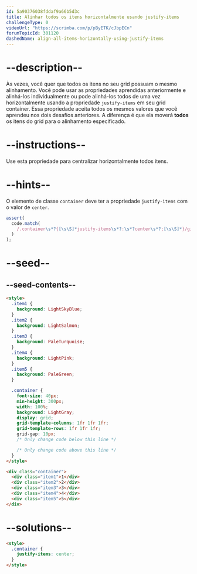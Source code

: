 ```yaml
---
id: 5a90376038fddaf9a66b5d3c
title: Alinhar todos os itens horizontalmente usando justify-items
challengeType: 0
videoUrl: "https://scrimba.com/p/pByETK/cJbpECn"
forumTopicId: 301120
dashedName: align-all-items-horizontally-using-justify-items
---
```


# --description--

Às vezes, você quer que todos os itens no seu grid possuam o mesmo alinhamento. Você pode usar as propriedades aprendidas anteriormente e alinhá-los individualmente ou pode alinhá-los todos de uma vez horizontalmente usando a propriedade `justify-items` em seu grid container. Essa propriedade aceita todos os mesmos valores que você aprendeu nos dois desafios anteriores. A diferença é que ela moverá **todos** os itens do grid para o alinhamento especificado.

# --instructions--

Use esta propriedade para centralizar horizontalmente todos itens.

# --hints--

O elemento de classe `container` deve ter a propriedade `justify-items` com o valor de `center`.

```js
assert(
  code.match(
    /.container\s*?{[\s\S]*justify-items\s*?:\s*?center\s*?;[\s\S]*}/gi
  )
);
```

# --seed--

## --seed-contents--

```html
<style>
  .item1 {
    background: LightSkyBlue;
  }
  .item2 {
    background: LightSalmon;
  }
  .item3 {
    background: PaleTurquoise;
  }
  .item4 {
    background: LightPink;
  }
  .item5 {
    background: PaleGreen;
  }

  .container {
    font-size: 40px;
    min-height: 300px;
    width: 100%;
    background: LightGray;
    display: grid;
    grid-template-columns: 1fr 1fr 1fr;
    grid-template-rows: 1fr 1fr 1fr;
    grid-gap: 10px;
    /* Only change code below this line */

    /* Only change code above this line */
  }
</style>

<div class="container">
  <div class="item1">1</div>
  <div class="item2">2</div>
  <div class="item3">3</div>
  <div class="item4">4</div>
  <div class="item5">5</div>
</div>
```

# --solutions--

```html
<style>
  .container {
    justify-items: center;
  }
</style>
```
